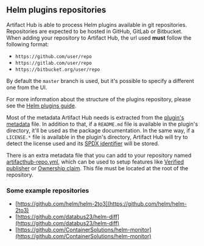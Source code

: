 ## Helm plugins repositories

Artifact Hub is able to process Helm plugins available in git repositories. Repositories are expected to be hosted in GitHub, GitLab or Bitbucket. When adding your repository to Artifact Hub, the url used **must** follow the following format:

- `https://github.com/user/repo`
- `https://gitlab.com/user/repo`
- `https://bitbucket.org/user/repo`

By default the `master` branch is used, but it's possible to specify a different one from the UI.

For more information about the structure of the plugins repository, please see the [Helm plugins guide](https://helm.sh/docs/topics/plugins/#building-plugins).

Most of the metadata Artifact Hub needs is extracted from the [plugin's metadata](https://helm.sh/docs/topics/plugins/#building-plugins) file. In addition to that, if a `README.md` file is available in the plugin's directory, it'll be used as the package documentation. In the same way, if a `LICENSE.*` file is available in the plugin's directory, Artifact Hub will try to detect the license used and its [SPDX identifier](https://spdx.org/licenses/) will be stored.

There is an extra metadata file that you can add to your repository named [artifacthub-repo.yml](https://github.com/artifacthub/hub/blob/master/docs/metadata/artifacthub-repo.yml), which can be used to setup features like [Verified publisher](https://github.com/artifacthub/hub/blob/master/docs/repositories.md#verified-publisher) or [Ownership claim](https://github.com/artifacthub/hub/blob/master/docs/repositories.md#ownership-claim). This file must be located at the root of the repository.

### Some example repositories

- [https://github.com/helm/helm-2to3](https://github.com/helm/helm-2to3)
- [https://github.com/databus23/helm-diff](https://github.com/databus23/helm-diff)
- [https://github.com/ContainerSolutions/helm-monitor](https://github.com/ContainerSolutions/helm-monitor)
